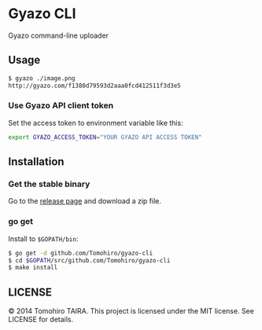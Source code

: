 Gyazo CLI
================================================================================

Gyazo command-line uploader


Usage
--------------------------------------------------------------------------------

```sh
$ gyazo ./image.png
http://gyazo.com/f1380d79593d2aaa0fcd412511f3d3e5
```


### Use Gyazo API client token

Set the access token to environment variable like this:

```sh
export GYAZO_ACCESS_TOKEN="YOUR GYAZO API ACCESS TOKEN"
```


Installation
--------------------------------------------------------------------------------

### Get the stable binary

Go to the [release page](https://github.com/Tomohiro/gyazo-cli/releases) and download a zip file.


### go get

Install to `$GOPATH/bin`:

```sh
$ go get -d github.com/Tomohiro/gyazo-cli
$ cd $GOPATH/src/github.com/Tomohiro/gyazo-cli
$ make install
```


LICENSE
--------------------------------------------------------------------------------

&copy; 2014 Tomohiro TAIRA.
This project is licensed under the MIT license.
See LICENSE for details.
